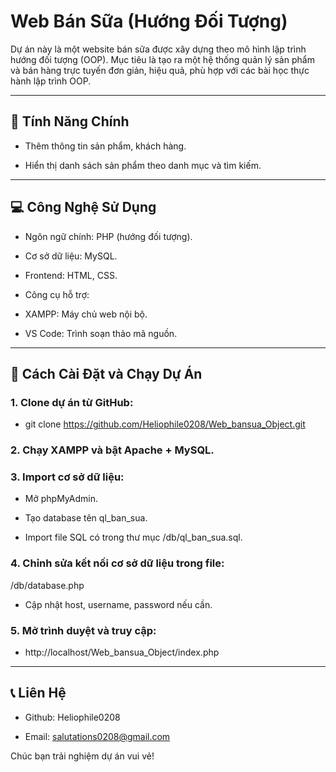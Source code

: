 # Web Bán Sữa (Hướng Đối Tượng)

Dự án này là một website bán sữa được xây dựng theo mô hình lập trình hướng đối tượng (OOP). Mục tiêu là tạo ra một hệ thống quản lý sản phẩm và bán hàng trực tuyến đơn giản, hiệu quả, phù hợp với các bài học thực hành lập trình OOP.


---

## 🎯 Tính Năng Chính

- Thêm thông tin sản phẩm, khách hàng.

- Hiển thị danh sách sản phẩm theo danh mục và tìm kiếm.


---

## 💻 Công Nghệ Sử Dụng

- Ngôn ngữ chính: PHP (hướng đối tượng).

- Cơ sở dữ liệu: MySQL.

- Frontend: HTML, CSS.

- Công cụ hỗ trợ:

- XAMPP: Máy chủ web nội bộ.

- VS Code: Trình soạn thảo mã nguồn.




---

## 🚀 Cách Cài Đặt và Chạy Dự Án

### 1. Clone dự án từ GitHub:

- git clone https://github.com/Heliophile0208/Web_bansua_Object.git


### 2. Chạy XAMPP và bật Apache + MySQL.


### 3. Import cơ sở dữ liệu:

- Mở phpMyAdmin.

- Tạo database tên ql_ban_sua.

- Import file SQL có trong thư mục /db/ql_ban_sua.sql.



### 4. Chỉnh sửa kết nối cơ sở dữ liệu trong file:

/db/database.php

- Cập nhật host, username, password nếu cần.


### 5. Mở trình duyệt và truy cập:

- http://localhost/Web_bansua_Object/index.php
---

## 📞 Liên Hệ

- Github: Heliophile0208

- Email: salutations0208@gmail.com


Chúc bạn trải nghiệm dự án vui vẻ!

